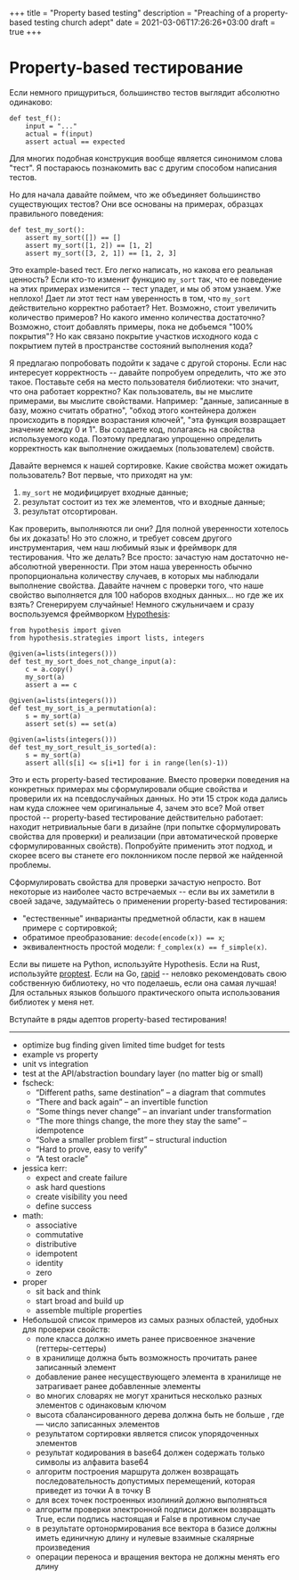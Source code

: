 +++
title = "Property based testing"
description = "Preaching of a property-based testing church adept"
date = 2021-03-06T17:26:26+03:00
draft = true
+++


# Property-based тестирование

Если немного прищуриться, большинство тестов выглядит абсолютно одинаково:

```python3
def test_f():
    input = "..."
    actual = f(input)
    assert actual == expected
```

Для многих подобная конструкция вообще является синонимом слова "тест".
Я постараюсь познакомить вас с другим способом написания тестов.

Но для начала давайте поймем, что же объединяет большинство существующих
тестов? Они все основаны на примерах, образцах правильного поведения:

```python3
def test_my_sort():
    assert my_sort([]) == []
    assert my_sort([1, 2]) == [1, 2]
    assert my_sort([3, 2, 1]) == [1, 2, 3]
```

Это example-based тест. Его легко написать, но какова его реальная ценность?
Если кто-то изменит функцию `my_sort` так, что ее поведение на этих примерах
изменится -- тест упадет, и мы об этом узнаем. Уже неплохо! Дает ли этот тест
нам уверенность в том, что `my_sort` действительно корректно работает? Нет.
Возможно, стоит увеличить количество примеров? Но какого именно количества достаточно?
Возможно, стоит добавлять примеры, пока не добьемся "100% покрытия"? Но как
связано покрытие участков исходного кода с покрытием путей в пространстве состояний
выполнения кода?

Я предлагаю попробовать подойти к задаче с другой стороны. Если нас интересует
корректность -- давайте попробуем определить, что же это такое. Поставьте себя
на место пользователя библиотеки: что значит, что она работает корректно? Как
пользователь, вы не мыслите примерами, вы мыслите свойствами. Например: "данные,
записанные в базу, можно считать обратно", "обход этого контейнера должен
происходить в порядке возрастания ключей", "эта функция возвращает значение между
0 и 1". Вы создаете код, полагаясь на свойства используемого кода. Поэтому предлагаю
упрощенно определить корректность как выполнение ожидаемых (пользователем) свойств.

Давайте вернемся к нашей сортировке. Какие свойства может ожидать пользователь?
Вот первые, что приходят на ум:

1. `my_sort` не модифицирует входные данные;
2. результат состоит из тех же элементов, что и входные данные;
3. результат отсортирован.

Как проверить, выполняются ли они? Для полной уверенности хотелось бы их доказать!
Но это сложно, и требует совсем другого инструментария, чем наш любимый язык и фреймворк
для тестирования. Что же делать? Все просто: зачастую нам достаточно не-абсолютной
уверенности. При этом наша уверенность обычно пропорциональна количеству случаев,
в которых мы наблюдали выполнение свойства. Давайте начнем с проверки того,
что наше свойство выполняется для 100 наборов входных данных... но где же их взять?
Сгенерируем случайные! Немного сжульничаем и сразу воспользуемся фреймворком
[Hypothesis](https://hypothesis.readthedocs.io/en/latest/index.html):

```python3
from hypothesis import given
from hypothesis.strategies import lists, integers

@given(a=lists(integers()))
def test_my_sort_does_not_change_input(a):
    c = a.copy()
    my_sort(a)
    assert a == c

@given(a=lists(integers()))
def test_my_sort_is_a_permutation(a):
    s = my_sort(a)
    assert set(s) == set(a)

@given(a=lists(integers()))
def test_my_sort_result_is_sorted(a):
    s = my_sort(a)
    assert all(s[i] <= s[i+1] for i in range(len(s)-1))
```

Это и есть property-based тестирование. Вместо проверки поведения на конкретных примерах мы
сформулировали общие свойства и проверили их на псевдослучайных данных. Но эти 15 строк кода дались
нам куда сложнее чем оригинальные 4, зачем это все? Мой ответ простой -- property-based тестирование
действительно работает: находит нетривиальные баги в дизайне (при попытке сформулировать свойства для проверки)
и реализации (при автоматической проверке сформулированных свойств). Попробуйте применить этот подход,
и скорее всего вы станете его поклонником после первой же найденной проблемы.

Сформулировать свойства для проверки зачастую непросто. Вот некоторые из наиболее часто встречаемых --
если вы их заметили в своей задаче, задумайтесь о применении property-based тестирования:

- "естественные" инварианты предметной области, как в нашем примере с сортировкой;
- обратимое преобразование: `decode(encode(x)) == x`;
- эквивалентность простой модели: `f_complex(x) == f_simple(x)`.

Если вы пишете на Python, используйте Hypothesis. Если на Rust, используйте
[proptest](https://github.com/AltSysrq/proptest). Если на Go, [rapid](https://github.com/flyingmutant/rapid) --
неловко рекомендовать свою собственную библиотеку, но что поделаешь, если она самая лучшая!
Для остальных языков большого практического опыта использования библиотек у меня нет.

Вступайте в ряды адептов property-based тестирования!
























































---

- optimize bug finding given limited time budget for tests
- example vs property
- unit vs integration
- test at the API/abstraction boundary layer (no matter big or small)
- fscheck:
  - “Different paths, same destination” – a diagram that commutes
  - “There and back again” – an invertible function
  - “Some things never change” – an invariant under transformation
  - “The more things change, the more they stay the same” – idempotence
  - “Solve a smaller problem first” – structural induction
  - “Hard to prove, easy to verify”
  - “A test oracle”
- jessica kerr:
  - expect and create failure
  - ask hard questions
  - create visibility you need
  - define success
- math:
  - associative
  - commutative
  - distributive
  - idempotent
  - identity
  - zero
- proper
  - sit back and think
  - start broad and build up
  - assemble multiple properties
- Небольшой список примеров из самых разных областей, удобных для проверки свойств:
  - поле класса должно иметь ранее присвоенное значение (геттеры-сеттеры)
  - в хранилище должна быть возможность прочитать ранее записанный элемент
  - добавление ранее несуществующего элемента в хранилище не затрагивает ранее добавленные элементы
  - во многих словарях не могут храниться несколько разных элементов с одинаковым ключом
  - высота сбалансированного дерева должна быть не больше , где  — число записанных элементов
  - результатом сортировки является список упорядоченных элементов
  - результат кодирования в base64 должен содержать только символы из алфавита base64
  - алгоритм построения маршрута должен возвращать последовательность допустимых перемещений, которая приведет из точки A в точку B
  - для всех точек построенных изолиний должно выполняться
  - алгоритм проверки электронной подписи должен возвращать True, если подпись настоящая и False в противном случае
  - в результате ортонормирования все вектора в базисе должны иметь единичную длину и нулевые взаимные скалярные произведения
  - операции переноса и вращения вектора не должны менять его длину
